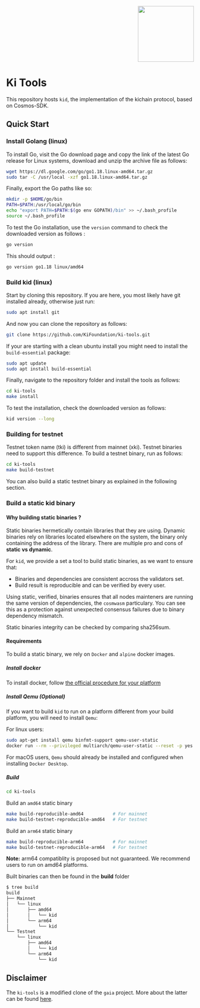 <p align="right">
    <img width=150px src="https://wallet-testnet.blockchain.ki/static/img/icons/ki-chain.png" />
</p>

# Ki Tools

This repository hosts `kid`, the implementation of the kichain protocol, based on Cosmos-SDK.

## Quick Start

### Install Golang (linux)

To install Go, visit the Go download page and copy the link of the latest Go release for Linux systems, download and unzip the archive file as follows:

```bash
wget https://dl.google.com/go/go1.18.linux-amd64.tar.gz
sudo tar -C /usr/local -xzf go1.18.linux-amd64.tar.gz
```

Finally, export the Go paths like so:

```bash
mkdir -p $HOME/go/bin
PATH=$PATH:/usr/local/go/bin
echo "export PATH=$PATH:$(go env GOPATH)/bin" >> ~/.bash_profile
source ~/.bash_profile
```

To test the Go installation,  use the `version` command to check the downloaded version as follows :

```bash
go version
```

This should output :

```bash
go version go1.18 linux/amd64
```

### Build kid (linux)

Start by cloning this repository. If you are here, you most likely have git installed already, otherwise just run:

```bash
sudo apt install git
```

And now you can clone the repository as follows:

```bash
git clone https://github.com/KiFoundation/ki-tools.git
```

If your are starting with a clean ubuntu install you might need to install the `build-essential` package:

```bash
sudo apt update
sudo apt install build-essential
```

Finally, navigate to the repository folder and install the tools as follows:

```bash
cd ki-tools
make install
```

To test the installation, check the downloaded version as follows:

```bash
kid version --long
```

### Building for testnet

Testnet token name (tki) is different from mainnet (xki). Testnet binaries need to support this difference.
To build a testnet binary, run as follows:

```bash
cd ki-tools
make build-testnet
```

You can also build a static testnet binary as explained in the following section.

### Build a static kid binary

#### **Why building static binaries ?**

Static binaries hermetically contain libraries that they are using. Dynamic binaries rely on libraries located elsewhere on the system, the binary only containing the address of the library.
There are multiple pro and cons of **static vs dynamic**.

For `kid`, we provide a set a tool to build static binaries, as we want to ensure that:

* Binaries and dependencies are consistent accross the validators set.
* Build result is reproducible and can be verified by every user.

Using static, verified, binaries ensures that all nodes mainteners are running the same version of dependencies, the `cosmwasm` particulary.
You can see this as a protection against unexpected consensus failures due to binary dependency mismatch.

Static binaries integrity can be checked by comparing sha256sum.

#### **Requirements**

To build a static binary, we rely on `Docker` and `alpine` docker images.

##### **Install docker**

To install docker, follow [the official procedure for your platform](https://docs.docker.com/get-docker/)

##### **Install Qemu (Optional)**

If you want to build `kid` to run on a platform different from your build platform, you will need to install `Qemu`:

For linux users:

```bash
sudo apt-get install qemu binfmt-support qemu-user-static 
docker run --rm --privileged multiarch/qemu-user-static --reset -p yes
```

For macOS users, `Qemu` should already be installed and configured when installing `Docker Desktop`.

##### **Build**

```bash
cd ki-tools
```

Build an `amd64` static binary

```bash
make build-reproducible-amd64           # For mainnet
make build-testnet-reproducible-amd64   # For testnet
```

Build an `arm64` static binary

```bash
make build-reproducible-arm64           # For mainnet
make build-testnet-reproducible-arm64   # For testnet
```

**Note:** arm64 compatiblity is proposed but not guaranteed. We recommend users to run on amd64 platforms.

Built binaries can then be found in the **build** folder

```bash
$ tree build
build
├── Mainnet
│   └── linux
│       ├── amd64
│       │   └── kid
│       └── arm64
│           └── kid
└── Testnet
    └── linux
        ├── amd64
        │   └── kid
        └── arm64
            └── kid
```

## Disclaimer

The `ki-tools` is a modified clone of the `gaia` project. More about the latter can be found [here](https://github.com/cosmos/gaia).
